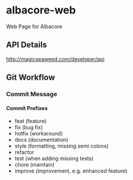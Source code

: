 # albacore-web
Web Page for Albacore

## API Details
http://magicseaweed.com/developer/api


## Git Workflow
### Commit Message
#### Commit Prefixes
- feat (feature)
- fix (bug fix)
- hotfix (workaround)
- docs (documentation)
- style (formatting, missing semi colons)
- refactor
- test (when adding missing tests)
- chore (maintain)
- improve (improvement, e.g. enhanced feature)
